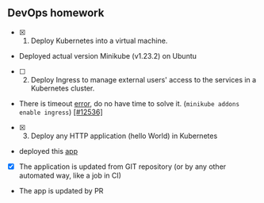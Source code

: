 DevOps homework
--
- [x] 1. Deploy Kubernetes into a virtual machine.
 -  Deployed actual version Minikube (v1.23.2) on Ubuntu
- [ ] 2. Deploy Ingress to manage external users' access to the services in a Kubernetes cluster.
 - There is timeout [error](/issues/Ingress_Timeout.PNG), do no have time to solve it. (<code>minikube addons enable ingress</code>) [[#12536]](https://github.com/kubernetes/minikube/issues/12536)
- [x] 3. Deploy any HTTP application (hello World) in Kubernetes
 - deployed this [app](/code/app.py) 
- [x] The application is updated from GIT repository (or by any other automated way, like a job in CI)
 - The app is updated by PR